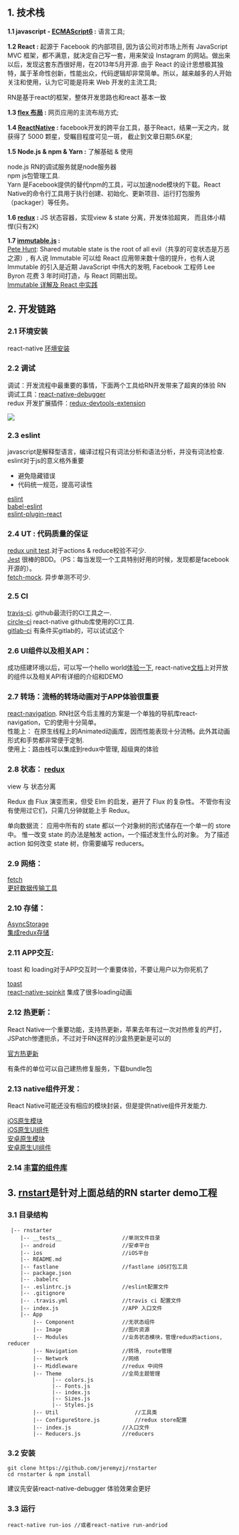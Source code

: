 ## 1. 技术栈

**1.1 javascript - [ECMAScript6](http://es6.ruanyifeng.com/#docs/object) :** 语言工具; 

**1.2 React :** 起源于 Facebook 的内部项目, 因为该公司对市场上所有 JavaScript MVC 框架，都不满意，就决定自己写一套，用来架设 Instagram 的网站。做出来以后，发现这套东西很好用，在2013年5月开源. 由于 React 的设计思想极其独特，属于革命性创新，性能出众，代码逻辑却非常简单。所以，越来越多的人开始关注和使用，认为它可能是将来 Web 开发的主流工具;

RN是基于react的框架，整体开发思路也和react 基本一致

**1.3 [flex 布局](https://reactnative.cn/docs/0.51/layout-with-flexbox.html#content) :**  网页应用的主流布局方式;

**1.4 [ReactNative](https://reactnative.cn/) :** facebook开发的跨平台工具，基于React，结果一天之内，就获得了 5000 颗星，受瞩目程度可见一斑， 截止到文章日期5.6K星;

**1.5 Node.js & npm & Yarn :** 了解基础 & 使用

node.js RN的调试服务就是node服务器	  
npm js包管理工具.  
Yarn 是Facebook提供的替代npm的工具，可以加速node模块的下载。React Native的命令行工具用于执行创建、初始化、更新项目、运行打包服务（packager）等任务。

**1.6 [redux](http://cn.redux.js.org/index.html) :** JS 状态容器，实现view & state 分离，开发体验超爽， 而且体小精悍(只有2K)

**1.7 [immutable.js](https://facebook.github.io/immutable-js/) :**  
[Pete Hunt](https://github.com/petehunt): Shared mutable state is the root of all evil（共享的可变状态是万恶之源）, 有人说 Immutable 可以给 React 应用带来数十倍的提升，也有人说 Immutable 的引入是近期 JavaScript 中伟大的发明, Facebook 工程师 Lee Byron 花费 3 年时间打造，与 React 同期出现。    
[Immutable 详解及 React 中实践](https://github.com/camsong/blog/issues/3)

## 2. 开发链路

### 2.1 环境安装

react-native [环境安装](https://reactnative.cn/docs/0.51/getting-started.html)

### 2.2 调试 

调试：开发流程中最重要的事情，下面两个工具给RN开发带来了超爽的体验
RN 调试工具：[react-native-debugger](https://github.com/jhen0409/react-native-debugger)   
redux 开发扩展插件：[redux-devtools-extension](https://github.com/zalmoxisus/redux-devtools-extension)

![](./img/debuger.png)

### 2.3 eslint 

javascript是解释型语言，编译过程只有词法分析和语法分析，并没有词法检查. eslint对于js的意义格外重要  
* 避免隐藏错误  
* 代码统一规范，提高可读性  
	
[eslint](https://eslint.org/) 		
[babel-eslint](https://github.com/babel/babel-eslint)	
[eslint-plugin-react](https://github.com/yannickcr/eslint-plugin-react)


### 2.4 UT : 代码质量的保证

[redux unit test](https://redux.js.org/docs/recipes/WritingTests.html).对于actions & reduce校验不可少.    
[Jest](https://facebook.github.io/jest/docs/en/tutorial-react-native.html) 很棒的BDD。（PS：每当发现一个工具特别好用的时候，发现都是facebook开源的）。  
[fetch-mock](http://www.wheresrhys.co.uk/fetch-mock/). 异步单测不可少.  

### 2.5 CI

[travis-ci](https://travis-ci.org/). github最流行的CI工具之一.   
[circle-ci](https://circleci.com/) react-native github库使用的CI工具.   
[gitlab-ci](https://about.gitlab.com/features/gitlab-ci-cd/) 有条件买gitlab的，可以试试这个

### 2.6 UI组件以及相关API：

成功搭建环境以后，可以写一个hello world[体验一下](https://reactnative.cn/docs/0.51/tutorial.html#content), react-native[文档](https://reactnative.cn)上对开放的组件以及相关API有详细的介绍和DEMO

### 2.7 转场：流畅的转场动画对于APP体验很重要 

[react-navigation](https://reactnavigation.org/docs/intro/). RN社区今后主推的方案是一个单独的导航库react-navigation，它的使用十分简单。    
性能上： 在原生线程上的Animated动画库，因而性能表现十分流畅。此外其动画形式和手势都非常便于定制.     
使用上：路由栈可以集成到redux中管理, 超级爽的体验

### 2.8 状态： [redux](http://cn.redux.js.org/)

view 与 状态分离

Redux 由 Flux 演变而来，但受 Elm 的启发，避开了 Flux 的复杂性。 不管你有没有使用过它们，只需几分钟就能上手 Redux。

单向数据流：
应用中所有的 state 都以一个对象树的形式储存在一个单一的 store 中。 惟一改变 state 的办法是触发 action，一个描述发生什么的对象。 为了描述 action 如何改变 state 树，你需要编写 reducers。

### 2.9 网络：    

[fetch](https://reactnative.cn/docs/0.51/network.html#content)  
[更好数据传输工具](https://github.com/wkh237/react-native-fetch-blob)

### 2.10 存储： 

[AsyncStorage](https://reactnative.cn/docs/0.51/asyncstorage.html#content)     
[集成redux存储](https://github.com/rt2zz/redux-persist)

### 2.11 APP交互: 

toast 和 loading对于APP交互时一个重要体验，不要让用户以为你死机了 

[toast](https://github.com/crazycodeboy/react-native-easy-toast)  	    	
[react-native-spinkit](https://github.com/maxs15/react-native-spinkit) 集成了很多loading动画

### 2.12 热更新： 

React Native一个重要功能，支持热更新，苹果去年有过一次对热修复的严打，JSPatch惨遭扼杀，不过对于RN这样的沙盒热更新是可以的

[官方热更新](http://update.reactnative.cn/) 

有条件的单位可以自己建热修复服务，下载bundle包

### 2.13 native组件开发：

React Native可能还没有相应的模块封装，但是提供native组件开发能力.

[iOS原生模块](https://reactnative.cn/docs/0.51/native-modules-ios.html#content)    
[iOS原生UI组件](https://reactnative.cn/docs/0.51/native-component-ios.html#content)    
[安卓原生模块](https://reactnative.cn/docs/0.51/native-modules-android.html#content) 	    
[安卓原生UI组件](https://reactnative.cn/docs/0.51/native-component-android.html#content)

### 2.14 [丰富的组件库](https://react.parts/?collection=React+Native)

## 3. [rnstart](https://github.com/jeremyzj/rnstarter)是针对上面总结的RN starter demo工程

### 3.1 目录结构

```
 |-- rnstarter
    |-- __tests__    				//单测文件目录
    |-- android						//安卓平台    
    |-- ios							//iOS平台
    |-- README.md
    |-- fastlane				   	//fastlane iOS打包工具
    |-- package.json
    |-- .babelrc		
    |-- .eslintrc.js				//eslint配置文件
    |-- .gitignore
    |-- .travis.yml					//travis ci 配置文件
    |-- index.js					//APP 入口文件
    |-- App
        |-- Component				//无状态组件
        |-- Image					//图片资源
        |-- Modules					//业务状态模块，管理redux的actions, reducer
        |-- Navigation				//转场, route管理
        |-- Network					//网络
        |-- Middleware				//redux 中间件
        |-- Theme					//全局主题管理
        	  |-- colors.js
        	  |-- Fonts.js
        	  |-- index.js
        	  |-- Sizes.js
        	  |-- Styles.js
        |-- Util						//工具类
        |-- ConfigureStore.js			//redux store配置
        |-- index.js				//入口文件
        |-- Reducers.js				//reducers
```



### 3.2 安装

```
git clone https://github.com/jeremyzj/rnstarter
cd rnstarter & npm install

```

建议先安装react-native-debugger 体验效果会更好

### 3.3 运行

```
react-native run-ios //或者react-native run-andriod
```





 



